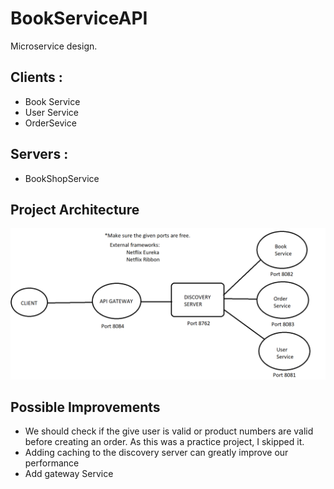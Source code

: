 # BookServiceAPI

Microservice design.

## Clients :

* Book Service
* User Service
* OrderSevice


## Servers :

* BookShopService


## Project Architecture 

![Project Architecture][Arch-screenshot]


[Arch-screenshot]: Arch.png

## Possible Improvements
* We should check if the give user is valid or product numbers are valid before creating an order. As this was a practice project, I skipped it.
* Adding caching to the discovery server can greatly improve our performance
* Add gateway Service
